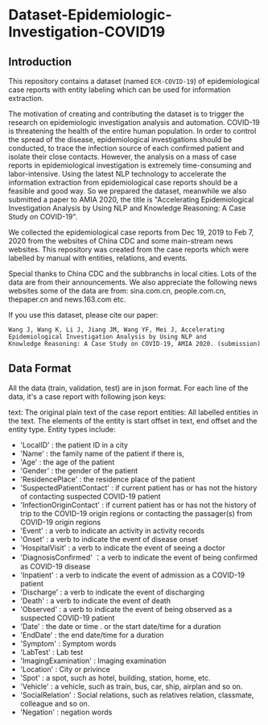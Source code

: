 #  Dataset-Epidemiologic-Investigation-COVID19

## Introduction

This repository contains a dataset (named `ECR-COVID-19`) of epidemiological case reports with entity labeling which can be used for information extraction. 

The motivation of creating and contributing the dataset is to trigger the research on epidemiologic investigation analysis and automation. COVID-19 is threatening the health of the entire human population. In order to control the spread of the disease, epidemiological investigations should be conducted, to trace the infection source of each confirmed patient and isolate their close contacts. However, the analysis on a mass of case reports in epidemiological investigation is extremely time-consuming and labor-intensive. Using the latest NLP technology to accelerate the information extraction from epidemiological case reports should be a feasible and good way. So we prepared the dataset, meanwhile we also submitted a paper to AMIA 2020, the title is "Accelerating Epidemiological Investigation Analysis by Using NLP and Knowledge Reasoning: A Case Study on COVID-19". 

We collected the epidemiological case reports from Dec 19, 2019 to Feb 7, 2020 from the websites of China CDC and some main-stream news websites. This repository was created from the case reports which were labelled by manual with entities, relations, and events. 

Special thanks to China CDC and the subbranchs in local cities. Lots of the data are from their announcements. We also appreciate the following news websites some of the data are from: sina.com.cn, people.com.cn, thepaper.cn and news.163.com etc. 

If you use this dataset, please cite our paper: 
```
Wang J, Wang K, Li J, Jiang JM, Wang YF, Mei J, Accelerating Epidemiological Investigation Analysis by Using NLP and
Knowledge Reasoning: A Case Study on COVID-19, AMIA 2020. (submission)
```

## Data Format

All the data (train, validation, test) are in json format. For each line of the data, it's 
a case report with following json keys:

text: The original plain text of the case report
entities: All labelled entities in the text. The elements of the entity is start offset in 
text, end offset and the entity type. Entity types include: 

- 'LocalID' : the patient ID in a city
- 'Name' : the family name of the patient if there is, 
- 'Age' : the age of the patient
- 'Gender' : the gender of the patient
- 'ResidencePlace' : the residence place of the patient
- 'SuspectedPatientContact' : if current patient has or has not the history of contacting suspected COVID-19 patient
- 'InfectionOriginContact' : if current patient has or has not the history of trip to the COVID-19 origin regions or contacting the passager(s) from COVID-19 origin regions
- 'Event' : a verb to indicate an activity in activity records
- 'Onset' : a verb to indicate the event of disease onset
- 'HospitalVisit' : a verb to indicate the event of seeing a doctor
- 'DiagnosisConfirmed' ：a verb to indicate the event of being confirmed as COVID-19 disease
- 'Inpatient' : a verb to indicate the event of admission as a COVID-19 patient
- 'Discharge' : a verb to indicate the event of discharging
- 'Death' : a verb to indicate the event of death
- 'Observed' : a verb to indicate the event of being observed as a suspected COVID-19 patient
- 'Date' : the date or time . or the start date/time for a duration
- 'EndDate' : the end date/time for a duration
- 'Symptom' : Symptom words
- 'LabTest' : Lab test
- 'ImagingExamination' : Imaging examination
- 'Location' : City or privince
- 'Spot' : a spot, such as hotel, building, station, home, etc.
- 'Vehicle' : a vehicle, such as train, bus, car, ship, airplan and so on.
- 'SocialRelation' : Social relations, such as relatives relation, classmate, colleague and so on.
- 'Negation' : negation words

